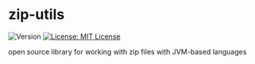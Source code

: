 # zip-utils

  <img alt="Version" src="https://img.shields.io/badge/version-0.1.5-red.svg?cacheSeconds=2592000" />
  <a href="https://github.com/ekoppenhagen/zip-utils/blob/main/LICENSE">
    <img alt="License: MIT License" src="https://img.shields.io/badge/License-MIT%20License-green.svg"/>
  </a>

open source library for working with zip files with JVM-based languages
